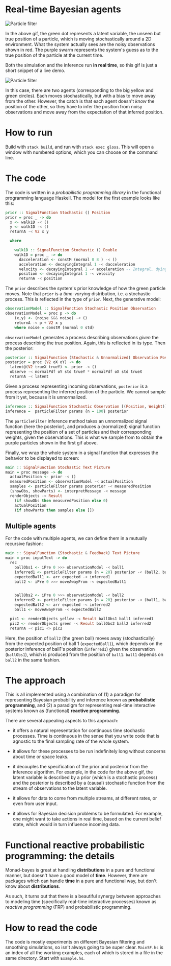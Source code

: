 # Real-time Bayesian agents

![Particle filter](notebooks/basic-tracker.gif)

In the above gif, the green dot represents a latent variable, the unseen but true position of a particle, which is moving stochastically around a 2D environment. 
What the system actually sees are the noisy observations shown in red.
The purple swarm represents the system's guess as to the true position of the particle at the current time.

Both the simulation and the inference run **in real time**, so this gif is just a short snippet of a live demo.


![Particle filter](notebooks/mutual.gif)

In this case, there are two agents (corresponding to the big yellow and green circles). Each moves stochastically, but with a bias to move away from the other. However, the catch is that each agent doesn't *know* the position of the other, so they have to infer the position from noisy observations and move away from the expectation of that inferred position.

# How to run

Build with `stack build`, and run with `stack exec gloss`. This will open a window with numbered options, which you can choose on the command line.

# The code

The code is written in a *probabilistic programming library* in the functional programming language Haskell. The model for the first example looks like this:

```haskell
prior :: SignalFunction Stochastic () Position
prior = proc _ -> do
  x <- walk1D -< ()
  y <- walk1D -< ()
  returnA -< V2 x y

  where 

    walk1D :: SignalFunction Stochastic () Double
    walk1D = proc _ -> do
      dacceleration <- constM (normal 0 8 ) -< ()
      acceleration <- decayingIntegral 1 -< dacceleration
      velocity <- decayingIntegral 1 -< acceleration -- Integral, dying off exponentially
      position <- decayingIntegral 1 -< velocity
      returnA -< position
```


The `prior` describes the system's prior knowledge of how the green particle moves. Note that `prior` is a *time-varying* distribution, i.e. a stochastic process. This is reflected in the type of `prior`. Next, the generative model:

```haskell
observationModel :: SignalFunction Stochastic Position Observation
observationModel = proc p -> do
    (x,y) <- (noise &&& noise) -< ()
    returnA -< p + V2 x y
    where noise = constM (normal 0 std)
```

`observationModel` generates a process describing observations *given* the process describing the true position. Again, this is reflected in its type. Then the posterior:

```haskell
posterior :: SignalFunction (Stochastic & Unnormalized) Observation Position
posterior = proc (V2 oX oY) -> do
  latent@(V2 trueX trueY) <- prior -< ()
  observe -< normalPdf oY std trueY * normalPdf oX std trueX
  returnA -< latent
```

Given a process representing incoming observations, `posterior` is a process representing the inferred position of the particle. We cannot sample from it yet, because it is unnormalized.

```haskell
inference :: SignalFunction Stochastic Observation [(Position, Weight)]
inference =  particleFilter params {n = 100} posterior
```

The `particleFilter` inference method takes an unnormalized signal function (here the posterior), and produces a (normalized) signal function representing the position of a set of particles and their corresponding weights, given the observations. This is what we sample from to obtain the purple particles shown in the first gif above.

Finally, we wrap the whole system in a signal function that expresses the behavior to be displayed to screen:

```haskell
main :: SignalFunction Stochastic Text Picture
main = proc message -> do
  actualPosition <- prior -< ()
  measuredPosition <- observationModel -< actualPosition
  samples <- particleFilter params posterior -< measuredPosition
  (showObs, showParts) <- interpretMessage -< message
  renderObjects -< Result 
    (if showObs then measuredPosition else 0) 
    actualPosition 
    (if showParts then samples else [])
```

## Multiple agents

For the code with multiple agents, we can define them in a mutually recursive fashion:

```haskell
main :: SignalFunction (Stochastic & Feedback) Text Picture
main = proc inputText -> do
  rec
    ballObs1 <- iPre 0 >>> observationModel -< ball1
    inferred1 <- particleFilter params {n = 20} posterior -< (ball2, ballObs1)
    expectedBall1 <- arr expected -< inferred1
    ball2 <- iPre 0 >>> moveAwayFrom -< expectedBall1


    ballObs2 <- iPre 0 >>> observationModel -< ball2
    inferred2 <- particleFilter params {n = 20} posterior -< (ball1, ballObs2)
    expectedBall2 <- arr expected -< inferred2
    ball1 <- moveAwayFrom -< expectedBall2

  pic1 <- renderObjects yellow -< Result ballObs1 ball1 inferred1
  pic2 <- renderObjects green -< Result ballObs2 ball2 inferred2
  returnA -< pic1 <> pic2
```

Here, the position of `ball2` (the green ball) moves away (stochastically) from the expected position of ball 1 (`expectedBall1`), which depends on the posterior inference of ball1's position (`inferred1`) given the observation (`ballObs1`), which is produced from the position of `ball1`. `ball1` depends on `ball2` in the same fashion. 

# The approach

This is all implemented using a combination of (1) a paradigm for representing Bayesian probability and inference known as **probabilistic programming**, and (2) a paradigm for representing real-time interactive systems known as (functional) **reactive programming**.

There are several appealing aspects to this approach:

- it offers a natural representation for continuous time stochastic processes. Time is continuous in the sense that you write code that is agnostic to the final sampling rate of the whole system.

- it allows for these processes to be run indefinitely long without concerns about time or space leaks.

- it decouples the specification of the prior and posterior from the inference algorithm. For example, in the code for the above gif, the latent variable is described by a prior (which is a stochastic process) and the posterior is described by a (causal) stochastic function from the stream of observations to the latent variable.

<!-- - inference methods can be designed compositionally in a similar manner to standard probabilistic programming languages. For example, we may want to add MH moves at various points, or to adaptively change the population size or resampling rate. These extensions fit naturally into the approach. -->

- it allows for data to come from multiple streams, at different rates, or even from user input.

- it allows for Bayesian decision problems to be formulated. For example, one might want to take actions in real time, based on the current belief state, which would in turn influence incoming data.

# Functional reactive probabilistic programming: the details

Monad-bayes is great at handling **distributions** in a pure and functional manner, but doesn't have a good model of **time**. However, there are packages which can handle **time** in a pure and functional way, but don't know about **distributions**.

As such, it turns out that there is a beautiful synergy between approaches to modeling time (specifically real-time interactive processes) known as *reactive programming* (FRP) and probabilistic programming.

# How to read the code

The code is mostly experiments on different Bayesian filtering and smoothing simulations, so isn't always going to be super clear. `MainSF.hs` is an index of all the working examples, each of which is stored in a file in the same directory. Start with `Example.hs`.



